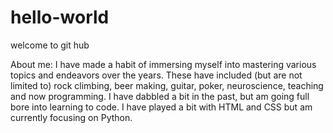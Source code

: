 # hello-world
welcome to git hub

About me:
I have made a habit of immersing myself into mastering various topics and endeavors over the years. These have included (but are not limited to) rock climbing, beer making, guitar, poker, neuroscience, teaching and now programming. I have dabbled a bit in the past, but am going full bore into learning to code. I have played a bit with HTML and CSS but am currently focusing on Python.
